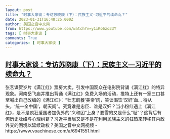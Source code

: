 ```yaml
---
layout: post
title: "时事大家谈：专访苏晓康（下）：民族主义—习近平的续命丸？"
date: 2023-01-31T16:40:25.000Z
author: 美国之音中文网
from: https://www.youtube.com/watch?v=y1iKo6zo33Y
tags: [ 时事大家谈 ]
comments: True
categories: [ 时事大家谈 ]
---
```

<!--1675183225000-->
[时事大家谈：专访苏晓康（下）：民族主义—习近平的续命丸？](https://www.youtube.com/watch?v=y1iKo6zo33Y)
------

<div>
张艺谋贺岁片《满江红》票房大卖，引发中国观众在电影院背诵《满江红》的特异现象。河南岳飞庙并推出背诵《满江红》免费入场的活动，推特上还有一家三口甚至喊出自己改编的《满江红》：“壮志飢餐‘美帝’肉，笑谈渴饮‘汉奸’血... 待从头，‘统一全中国’，朝天阙”。究竟谁是忠臣、谁是汉奸？当小粉红遇上《满江红》，是不是疯狂爱国者加仇外的“义和团”上身？要雪的又是什么”耻”？这背后有何历史脉络与心理纠葛？习近平当局又是不是在利用民族主义的狂热来转移其内政外交的困境以延续政权？美国之音中文网视频 - https://www.voachinese.com/a/6941551.html
</div>
